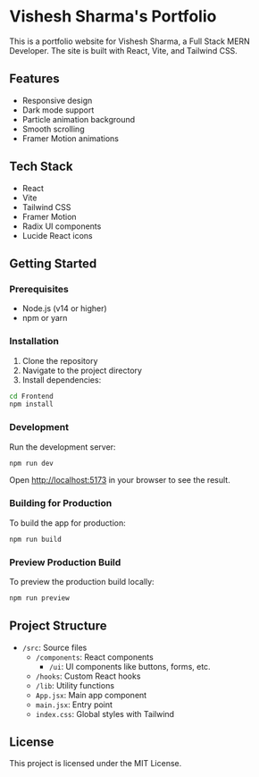 # Vishesh Sharma's Portfolio

This is a portfolio website for Vishesh Sharma, a Full Stack MERN Developer. The site is built with React, Vite, and Tailwind CSS.

## Features

- Responsive design
- Dark mode support
- Particle animation background
- Smooth scrolling
- Framer Motion animations

## Tech Stack

- React
- Vite
- Tailwind CSS
- Framer Motion
- Radix UI components
- Lucide React icons

## Getting Started

### Prerequisites

- Node.js (v14 or higher)
- npm or yarn

### Installation

1. Clone the repository
2. Navigate to the project directory
3. Install dependencies:

```bash
cd Frontend
npm install
```

### Development

Run the development server:

```bash
npm run dev
```

Open [http://localhost:5173](http://localhost:5173) in your browser to see the result.

### Building for Production

To build the app for production:

```bash
npm run build
```

### Preview Production Build

To preview the production build locally:

```bash
npm run preview
```

## Project Structure

- `/src`: Source files
  - `/components`: React components
    - `/ui`: UI components like buttons, forms, etc.
  - `/hooks`: Custom React hooks
  - `/lib`: Utility functions
  - `App.jsx`: Main app component
  - `main.jsx`: Entry point
  - `index.css`: Global styles with Tailwind

## License

This project is licensed under the MIT License.
